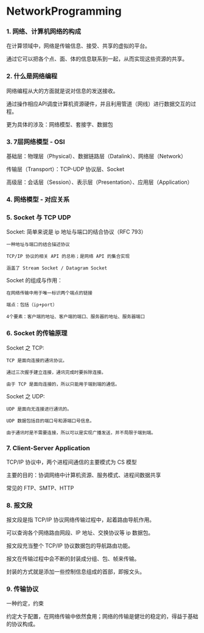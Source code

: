 # NetworkProgramming

### 1. 网络、计算机网络的构成

在计算领域中，网络是传输信息、接受、共享的虚拟的平台。

通过它可以把各个点、面、体的信息联系到一起，从而实现这些资源的共享。


### 2. 什么是网络编程

网络编程从大的方面就是说对信息的发送接收。

通过操作相应API调度计算机资源硬件，并且利用管道（网线）进行数据交互的过程。

更为具体的涉及：网络模型、套接字、数据包


### 3. 7层网络模型 - OSI

基础层：物理层（Physical）、数据链路层（Datalink）、网络层（Network）

传输层（Transport）：TCP-UDP 协议层、Socket

高级层：会话层（Session）、表示层（Presentation）、应用层（Application）


### 4. 网络模型 - 对应关系


### 5. Socket 与 TCP UDP

Socket: 简单来说是 ip 地址与端口的结合协议（RFC 793）

    一种地址与端口的结合描述协议

    TCP/IP 协议的相关 API 的总称；是网络 API 的集合实现

    涵盖了 Stream Socket / Datagram Socket 

 Socket 的组成与作用：

    在网络传输中用于唯一标识两个端点的链接

    端点：包括（ip+port）

    4个要素：客户端的地址、客户端的端口、服务器的地址、服务器端口
              

### 6. Socket 的传输原理

Socket 之 TCP:

    TCP 是面向连接的通讯协议。

    通过三次握手建立连接，通讯完成时要拆除连接。

    由于 TCP 是面向连接的，所以只能用于端到端的通信。

Socket 之 UDP:

    UDP 是面向无连接进行通讯的。

    UDP 数据包括目的端口号和源端口号信息。

    由于通讯时是不需要连接，所以可以是实现广播发送，并不局限于端到端。


### 7. Client-Server Application

TCP/IP 协议中，两个进程间通信的主要模式为 CS 模型 

主要的目的：协调网络中计算机资源、服务模式、进程间数据共享

常见的 FTP、SMTP、HTTP


### 8. 报文段

报文段是指 TCP/IP 协议网络传输过程中，起着路由导航作用。

可以查询各个网络路由网段、IP 地址、交换协议等 ip 数据包。

报文段充当整个 TCP/IP 协议数据包的导航路由功能。

报文在传输过程中会不断的封装成分组、包、帧来传输。

封装的方式就是添加一些控制信息组成的首部，即报文头。


### 9. 传输协议

一种约定，约束

约定大于配置，在网络传输中依然食用；网络的传输是健壮的稳定的，得益于基础的协议构成。
